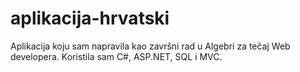 # aplikacija-hrvatski
Aplikacija koju sam napravila kao završni rad u Algebri za tečaj Web developera. Koristila sam C#, ASP.NET, SQL i MVC.
